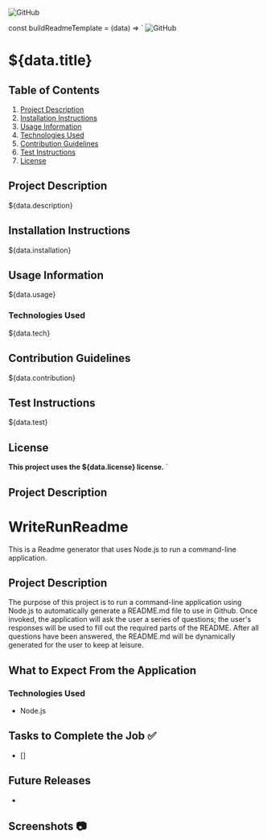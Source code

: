 ![GitHub](https://img.shields.io/github/license/Joeseff6/WriteRunReadme)

const buildReadmeTemplate = (data) => `
![GitHub](https://img.shields.io/github/license/${data.gitHubUser}/${data.gitHubRepo})

# ${data.title}

## Table of Contents

1. [Project Description](#project-description)
2. [Installation Instructions](#installation-instructions)
3. [Usage Information](#usage-information)
4. [Technologies Used](#technologies-used)
5. [Contribution Guidelines](#contribution-guidelines)
6. [Test Instructions](#test-instructions)
7. [License](#license)

## Project Description

${data.description}

## Installation Instructions

${data.installation}

## Usage Information 

${data.usage}

### Technologies Used

${data.tech}

## Contribution Guidelines

${data.contribution}

## Test Instructions

${data.test}

## License 

__This project uses the ${data.license} license.__
`

## Project Description


# WriteRunReadme
This is a Readme generator that uses Node.js to run a command-line application.
## Project Description
The purpose of this project is to run a command-line application using Node.js to automatically generate a README.md file to use in Github. Once invoked, the application will ask the user a series of questions; the user's responses will be used to fill out the required parts of the README. After all questions have been answered, the README.md will be dynamically generated for the user to keep at leisure.
## What to Expect From the Application

### Technologies Used

* Node.js
## Tasks to Complete the Job :white_check_mark:

- [] 
## Future Releases

* 
## Screenshots :camera: